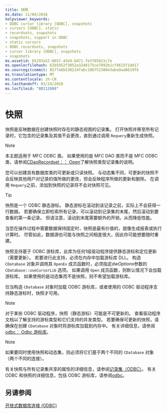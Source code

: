 ```yaml
---
title: 快照
ms.date: 11/04/2016
helpviewer_keywords:
- ODBC cursor library [ODBC], snapshots
- cursors [ODBC], static
- recordsets, snapshots
- snapshots, support in ODBC
- static cursors
- ODBC recordsets, snapshots
- cursor library [ODBC], snapshots
- snapshots
ms.assetid: b5293a52-0657-43e9-bd71-fe3785b21c7e
ms.openlocfilehash: 62b5952f3052a3248175ce7892b1cf4615f1dd17
ms.sourcegitcommit: 857fa6b530224fa6c18675138043aba9aa0619fb
ms.translationtype: MT
ms.contentlocale: zh-CN
ms.lasthandoff: 03/24/2020
ms.locfileid: "80212688"
---
```

# <a name="snapshot"></a>快照

快照是反映数据在创建快照时存在的静态视图的记录集。 打开快照并移至所有记录时，它包含的记录集及其值不会更改，直到通过调用 `Requery`重新生成快照。

> [!NOTE]
>  本主题适用于 MFC ODBC 类。 如果使用的是 MFC DAO 类而不是 MFC ODBC 类，请参阅[CDaoRecordset：： Open](../../mfc/reference/cdaorecordset-class.md#open)了解快照类型记录集的说明。

您可以创建具有数据库类的可更新或只读快照。 与动态集不同，可更新的快照不会反映其他用户对记录的值所做的更改，但会反映程序所做的更新和删除。 在调用 `Requery`之前，添加到快照的记录将不会对快照可见。

> [!TIP]
>  快照是一个 ODBC 静态游标。 静态游标在滚动到该记录之前，实际上不会获得一行数据。 若要确保立即检索所有记录，可以滚动到记录集的末尾，然后滚动到要查看的第一条记录。 但请注意，滚动到末尾需要额外的开销，从而降低性能。

当您在操作过程中需要数据保持固定时，快照是最有价值的，就像生成报表或执行计算时。 尽管如此，数据源也可能与快照之间相差很大，因此你可能想要随时重建。

快照支持基于 ODBC 游标库，此库为任何1级驱动程序提供静态游标和定位更新（需要更新）。 若要进行此支持，必须在内存中加载游标库 DLL。 构造 `CDatabase` 对象并调用其 `OpenEx` 成员函数时，必须指定*dwOptions*参数的 `CDatabase::useCursorLib` 选项。 如果调用 `Open` 成员函数，则默认情况下会加载游标库。 如果使用的是动态集而不是快照，则不希望加载游标库。

仅当构造 `CDatabase` 对象时加载 ODBC 游标库，或者使用的 ODBC 驱动程序支持静态游标时，快照才可用。

> [!NOTE]
>  对于某些 ODBC 驱动程序，快照（静态游标）可能是不可更新的。 查看驱动程序文档以了解支持的游标类型和它们支持的并发类型。 若要确保可更新的快照，请确保在创建 `CDatabase` 对象时将游标库加载到内存中。 有关详细信息，请参阅[odbc： Odbc 游标库](../../data/odbc/odbc-the-odbc-cursor-library.md)。

> [!NOTE]
>  如果要同时使用快照和动态集，则必须将它们基于两个不同的 `CDatabase` 对象（两个不同的连接）。

有关快照与所有记录集共享的属性的详细信息，请参阅[记录集（ODBC）](../../data/odbc/recordset-odbc.md)。 有关 ODBC 和快照的详细信息，包括 ODBC 游标库，请参阅[odbc](../../data/odbc/odbc-basics.md)。

## <a name="see-also"></a>另请参阅

[开放式数据库连接 (ODBC)](../../data/odbc/open-database-connectivity-odbc.md)
